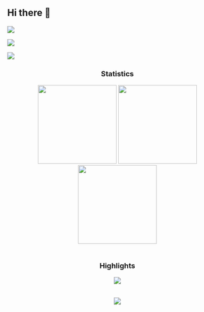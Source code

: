 ## Hi there 👋
<div> <a href="https://www.linkedin.com/in/rishabhjhatheaiguy/" target="_blank"><img src="https://img.shields.io/badge/LinkedIn-0077B5?style=for-the-badge&logo=linkedin&logoColor=white" target="_blank"></a>

<a href="https://www.kaggle.com/rishabhlambton" target="_blank"><img src="https://img.shields.io/badge/Kaggle-20BEFF?style=for-the-badge&logo=Kaggle&logoColor=white" target="_blank"></a>

<a href = "mailto:rjhha1097@gmail.com"><img src="https://img.shields.io/badge/-Gmail-%23333?style=for-the-badge&logo=gmail&logoColor=white" target="_blank"></a>

</div>





<h3 align="center">Statistics</h3>

 <div align="center">

<img src="http://github-profile-summary-cards.vercel.app/api/cards/stats?username=rishabhjha1&theme=swift" height="180em" />

<img src="http://github-profile-summary-cards.vercel.app/api/cards/repos-per-language?username=rishabhjha1&theme=swift" height="180em"  />

<img src="http://github-profile-summary-cards.vercel.app/api/cards/profile-details?username=rishabhjha1&theme=swift" height="180em" />

</div>

<br/>

<h3 align="center">Highlights</h3>



<div align="center">

<img src="https://github-profile-trophy.vercel.app/?username=rishabhjha1&theme=swift&row=2&column=3"/></div>

 <div align="center">

<br/>

<img src="https://komarev.com/ghpvc/?username=rishabhjha1&label=Profile%20views&color=0e75b6&style=flat"/>

</div>

<!--
**rishabhjha1/rishabhjha1** is a ✨ _special_ ✨ repository because its `README.md` (this file) appears on your GitHub profile.

Here are some ideas to get you started:

- 🔭 I’m currently working on ...
- 🌱 I’m currently learning ...
- 👯 I’m looking to collaborate on ...
- 🤔 I’m looking for help with ...
- 💬 Ask me about ...
- 📫 How to reach me: ...
- 😄 Pronouns: ...
- ⚡ Fun fact: ...
-->

